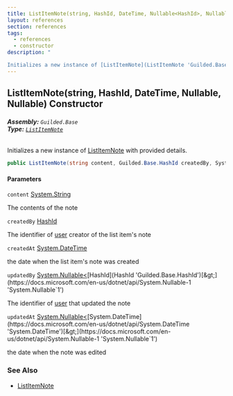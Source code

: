 ```yaml
---
title: ListItemNote(string, HashId, DateTime, Nullable<HashId>, Nullable<DateTime>)
layout: references
section: references
tags:
  - references
  - constructor
description: "

Initializes a new instance of [ListItemNote](ListItemNote 'Guilded.Base.Content.ListItemNote') with provided details."
---
```


## ListItemNote(string, HashId, DateTime, Nullable<HashId>, Nullable<DateTime>) Constructor
###### **Assembly:** `Guilded.Base`<br/>**Type:** [`ListItemNote`](ListItemNote 'Guilded.Base.Content.ListItemNote')

Initializes a new instance of [ListItemNote](ListItemNote 'Guilded.Base.Content.ListItemNote') with provided details.

```csharp
public ListItemNote(string content, Guilded.Base.HashId createdBy, System.DateTime createdAt, System.Nullable<Guilded.Base.HashId> updatedBy=null, System.Nullable<System.DateTime> updatedAt=null);
```
#### Parameters

<a name='Guilded.Base.Content.ListItemNote.ListItemNote(string,Guilded.Base.HashId,System.DateTime,System.Nullable_Guilded.Base.HashId_,System.Nullable_System.DateTime_).content'></a>

`content` [System.String](https://docs.microsoft.com/en-us/dotnet/api/System.String 'System.String')

The contents of the note

<a name='Guilded.Base.Content.ListItemNote.ListItemNote(string,Guilded.Base.HashId,System.DateTime,System.Nullable_Guilded.Base.HashId_,System.Nullable_System.DateTime_).createdBy'></a>

`createdBy` [HashId](HashId 'Guilded.Base.HashId')

The identifier of [user](User 'Guilded.Base.Users.User') creator of the list item's note

<a name='Guilded.Base.Content.ListItemNote.ListItemNote(string,Guilded.Base.HashId,System.DateTime,System.Nullable_Guilded.Base.HashId_,System.Nullable_System.DateTime_).createdAt'></a>

`createdAt` [System.DateTime](https://docs.microsoft.com/en-us/dotnet/api/System.DateTime 'System.DateTime')

the date when the list item's note was created

<a name='Guilded.Base.Content.ListItemNote.ListItemNote(string,Guilded.Base.HashId,System.DateTime,System.Nullable_Guilded.Base.HashId_,System.Nullable_System.DateTime_).updatedBy'></a>

`updatedBy` [System.Nullable&lt;](https://docs.microsoft.com/en-us/dotnet/api/System.Nullable-1 'System.Nullable`1')[HashId](HashId 'Guilded.Base.HashId')[&gt;](https://docs.microsoft.com/en-us/dotnet/api/System.Nullable-1 'System.Nullable`1')

The identifier of [user](User 'Guilded.Base.Users.User') that updated the note

<a name='Guilded.Base.Content.ListItemNote.ListItemNote(string,Guilded.Base.HashId,System.DateTime,System.Nullable_Guilded.Base.HashId_,System.Nullable_System.DateTime_).updatedAt'></a>

`updatedAt` [System.Nullable&lt;](https://docs.microsoft.com/en-us/dotnet/api/System.Nullable-1 'System.Nullable`1')[System.DateTime](https://docs.microsoft.com/en-us/dotnet/api/System.DateTime 'System.DateTime')[&gt;](https://docs.microsoft.com/en-us/dotnet/api/System.Nullable-1 'System.Nullable`1')

the date when the note was edited

### See Also
- [ListItemNote](ListItemNote 'Guilded.Base.Content.ListItemNote')